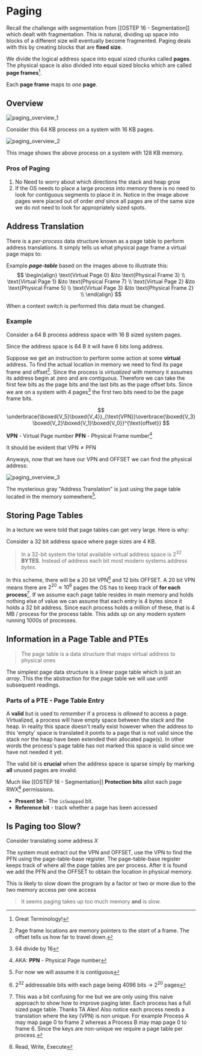 # Paging

Recall the challenge with segmentation from [[OSTEP 16 - Segmentation]] which dealt with fragmentation. This is natural, dividing up space into blocks of a different size will eventually become fragmented. Paging deals with this by creating blocks that are **fixed size**.

We divide the logical address space into equal sized chunks called **pages**. The physical space is also divided into equal sized blocks which are called **page frames**[^1]. 

Each **page frame** maps to *one* **page**.

## Overview
![paging_overview_1](/img/paging_overview_1.png)

Consider this $64$ KB process on a system with $16$ KB pages. 

![paging_overview_2](/img/paging_overview_2.png)

This image shows the above process on a system with $128$ KB memory. 

### Pros of Paging
1. No Need to worry about which directions the stack and heap grow
2. If the OS needs to place a large process into memory there is no need to look for contiguous segments to place it in. Notice in the image above pages were placed out of order *and* since all pages are of the same size we do not need to look for appropriately sized spots. 

## Address Translation
There is a *per-process* data structure known as a page table to perform address translations. It simply tells us what physical page frame a virtual page maps to:

Example ***page-table*** based on the images above to illustrate this:
$$
\begin{align}
\text{Virtual Page 0} &\to \text{Physical Frame 3} \\
\text{Virtual Page 1} &\to \text{Physical Frame 7} \\
\text{Virtual Page 2} &\to \text{Physical Frame 5} \\
\text{Virtual Page 3} &\to \text{Physical Frame 2} \\
\end{align}
$$

When a context switch is performed this data must be changed. 

### Example
Consider a $64$ B process address space with $16$ B sized system pages. 

Since the address space is $64$ B it will have 6 bits long address.

Suppose we get an instruction to perform some action at some **virtual** address. To find the actual location in memory we need to find its page frame and offset[^2]. Since the process is *virtualized* with memory it assumes its address begin at zero and are contiguous. Therefore we can take the first few bits as the page bits and the last bits as the page offset bits. Since we are on a system with 4 pages[^3] the first two bits need to be the page frame bits. 

$$
\underbrace{\boxed{V_5}\boxed{V_4}}_{\text{VPN}}\overbrace{\boxed{V_3}\boxed{V_2}\boxed{V_1}\boxed{V_0}}^{\text{offset}}
$$

**VPN** - Virtual Page number
**PFN** - Physical Frame number[^4]

It should be evident that $\text{VPN}\neq\text{PFN}$

Anyways, now that we have our VPN and OFFSET we can find the physical address:

![paging_overview_3](/img/paging_overview_3.png)

The mysterious gray "Address Translation" is just using the page table located in the memory somewhere[^5]. 

## Storing Page Tables
In a lecture we were told that page tables can get very large. Here is why:

Consider a $32$ bit address space where page sizes are $4$ KB. 

> In a 32-bit system the total available virtual address space is $2^{32}$ **BYTES**. Instead of address each bit most modern systems address *bytes*. 

In this scheme, there will be a $20$ bit VPN[^6] and $12$ bits OFFSET. A 20 bit VPN means there are $2^{20}\approx10^6$ pages the OS has to keep track of **for each process**[^7]. If we assume each page table resides in main memory and holds nothing else of value we can assume that each entry is $4$ bytes since it holds a $32$ bit address. Since each process holds a million of these, that is $4$ MB / process for the process table. This adds up on any modern system running 1000s of processes. 

## Information in a Page Table and PTEs

> The page table is a data structure that maps virtual address to physical ones

The simplest page data structure is a linear page table which is just an *array*. This the the abstraction for the page table we will use until subsequent readings. 

### Parts of a PTE - Page Table Entry
A **valid** but is used to *remember* if a process is *allowed* to access a page. Virtualized, a process will have empty space between the stack and the heap. In reality this space doesn't really exist however when the address to this 'empty' space is translated it points to a page that is not valid since the stack nor the heap have been extended their allocated page(s). In other words the process's page table has not marked this space is valid since we have not needed it yet. 

The valid bit is **crucial** when the address space is sparse simply by marking **all** unused pages are invalid. 


Much like [[OSTEP 16 - Segmentation]] **Protection bits** allot each page RWX[^8] permissions. 

+ **Present bit** - The `isSwapped` bit. 
+ **Reference bit** - track whether a page has been accessed

## Is Paging too Slow?
Consider translating some address $X$

The system must extract out the VPN and OFFSET, use the VPN to find the PFN using the page-table-base register. The page-table-base register keeps track of where all the page tables are per process. After it is found we add the PFN and the OFFSET to obtain the location in physical memory. 

This is likely to slow down the program by a factor or two or more due to the two memory access per one access

> It seems paging takes up too much memory **and** is slow.




[^1]: Great Terminology!
[^2]: Page frame locations are memory pointers to the *start* of a frame. The offset tells us how far to travel down. 
[^3]: 64 divide by 16
[^4]: AKA: **PPN** - Physical Page number
[^5]: For now we will assume it is contiguous
[^6]: $2^{32}$ addressable bits with each page being 4096 bits -> $2^{20}$ pages
[^7]: This was a bit confusing for me but we are only using this naive approach to show how to improve paging later. Each process has a full sized page table. Thanks TA Alex! Also notice each process needs a translation where the key (VPN) is non unique. For example Process A may map page 0 to frame 2 whereas a Process B may map page 0 to frame 6. Since the keys are non-unique we require a page table per process. 
[^8]: Read, Write, Execute